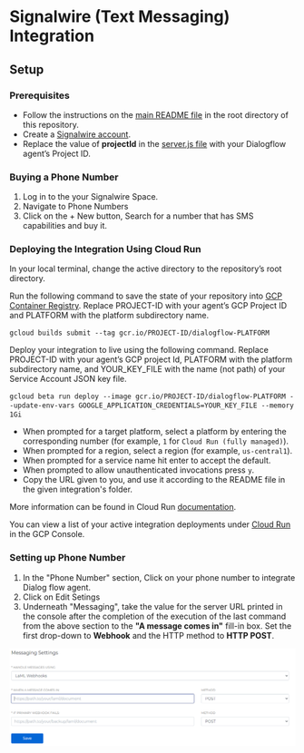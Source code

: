 # Signalwire (Text Messaging) Integration

## Setup

### Prerequisites

- Follow the instructions on the [main README file](https://github.com/GoogleCloudPlatform/dialogflow-integrations#readme) in the root directory of this repository.
- Create a [Signalwire account](https://www.signalwire.com).
- Replace the value of __projectId__ in the [server.js file](https://github.com/ShashiKumar-SignalWire/signalwire-df/blob/master/README.md#L32) with your Dialogflow agent’s Project ID.


### Buying a Phone Number

1. Log in to the your Signalwire Space.
2. Navigate to Phone Numbers
3. Click on the + New button, Search for a number that has SMS capabilities and buy it.


### Deploying the Integration Using Cloud Run

In your local terminal, change the active directory to the repository’s root directory.

Run the following command to save the state of your repository into [GCP Container Registry](https://console.cloud.google.com/gcr/). Replace PROJECT-ID with your agent’s GCP Project ID and PLATFORM with the platform subdirectory name.

```shell
gcloud builds submit --tag gcr.io/PROJECT-ID/dialogflow-PLATFORM
```

Deploy your integration to live using the following command. Replace PROJECT-ID with your agent’s GCP project Id, PLATFORM with the platform subdirectory name, and YOUR_KEY_FILE with the name (not path) of your Service Account JSON key file.

```shell
gcloud beta run deploy --image gcr.io/PROJECT-ID/dialogflow-PLATFORM --update-env-vars GOOGLE_APPLICATION_CREDENTIALS=YOUR_KEY_FILE --memory 1Gi
```

- When prompted for a target platform, select a platform by entering the corresponding number (for example, ``1`` for ``Cloud Run (fully managed)``).
 - When prompted for a region, select a region (for example, ``us-central1``).
 - When prompted for a service name hit enter to accept the default.
 - When prompted to allow unauthenticated invocations press ``y``.
 - Copy the URL given to you, and use it according to the README file in the
 given integration's folder.

More information can be found in Cloud Run
[documentation](https://cloud.google.com/run/docs/deploying).

You can view a list of your active integration deployments under [Cloud Run](https://console.cloud.google.com/run) in the GCP Console.

### Setting up Phone Number

1. In the "Phone Number" section, Click on your phone number to integrate Dialog flow agent.
3. Click on Edit Setings
3. Underneath "Messaging", take the value for the server URL printed in the console after the completion of the execution of the last command from the above section to the __"A message comes in"__ fill-in box. Set the first drop-down to __Webhook__ and the HTTP method to __HTTP POST__. 

![alt text](images/ConfigureNumberForMessageIntegration.PNG)

